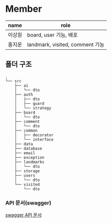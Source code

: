 # Member

| name   | role                            |
| ------ | ------------------------------- |
| 이상원 | board, user 기능, 배포          |
| 홍지운 | landmark, visited, comment 기능 |

## 폴더 구조

```shell
.
└── src
    ├── ai
    │   └── dto
    ├── auth
    │   ├── dto
    │   ├── guard
    │   └── strategy
    ├── board
    │   └── dto
    ├── comment
    │   └── dto
    ├── common
    │   ├── decorator
    │   └── interface
    ├── data
    ├── database
    ├── email
    ├── exception
    ├── landmarks
    │   └── dto
    ├── storage
    ├── users
    │   └── dto
    └── visited
        └── dto
```

### API 문서(swagger)

[swagger API 문서](http://kdt-ai4-team07.elicecoding.com:5001/api/#/)
